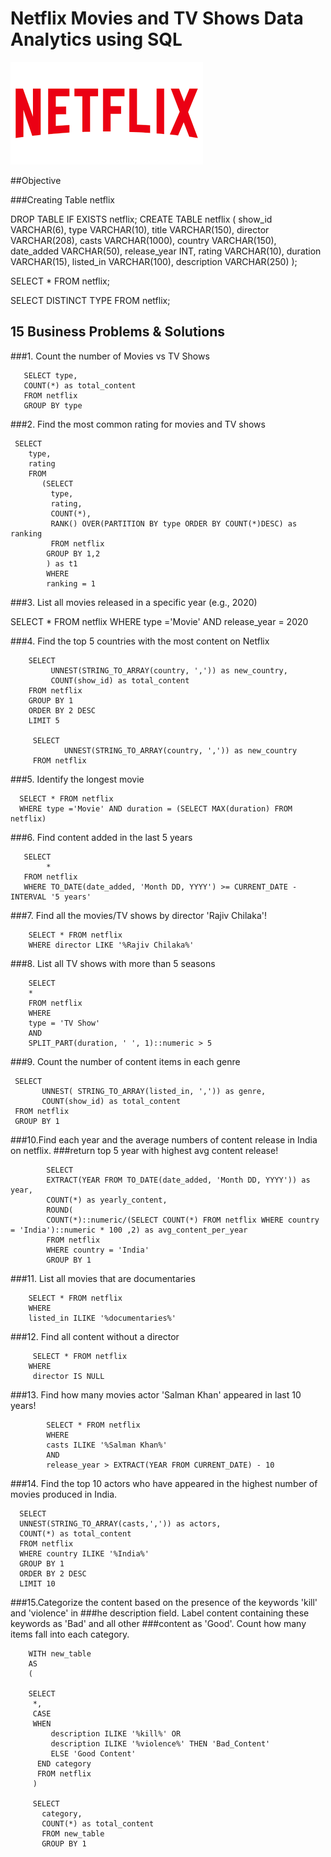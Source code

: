 # Netflix Movies and TV Shows Data Analytics using SQL

![Netflix Logo](https://github.com/Atulsingh1810/SQLProject/blob/main/Netflix.png)

##Objective

###Creating Table netflix

DROP TABLE IF EXISTS netflix;
 CREATE TABLE  netflix
 (
   show_id VARCHAR(6),
   type    VARCHAR(10),
   title   VARCHAR(150),
   director   VARCHAR(208),
   casts    VARCHAR(1000),
   country VARCHAR(150),
   date_added   VARCHAR(50),
   release_year  INT,
   rating       VARCHAR(10),
   duration     VARCHAR(15),
   listed_in    VARCHAR(100),
   description  VARCHAR(250)
 );

 SELECT * FROM  netflix;

  SELECT  DISTINCT TYPE FROM  netflix;


  ## 15 Business Problems & Solutions

###1. Count the number of Movies vs TV Shows

       SELECT type,
	   COUNT(*) as total_content
	   FROM netflix
	   GROUP BY type

###2. Find the most common rating for movies and TV shows

     SELECT 
	    type,
		rating
		FROM
		   (SELECT
		     type,
		     rating,
		     COUNT(*),
		     RANK() OVER(PARTITION BY type ORDER BY COUNT(*)DESC) as ranking
		     FROM netflix
		    GROUP BY 1,2
		    ) as t1
			WHERE 
			ranking = 1


###3. List all movies released in a specific year (e.g., 2020)

   SELECT * FROM netflix
   WHERE 
       type ='Movie'
	   AND
	   release_year = 2020
 


###4. Find the top 5 countries with the most content on Netflix

        SELECT 
		     UNNEST(STRING_TO_ARRAY(country, ',')) as new_country,
			 COUNT(show_id) as total_content
		FROM netflix
		GROUP BY 1
		ORDER BY 2 DESC
		LIMIT 5

         SELECT 
		        UNNEST(STRING_TO_ARRAY(country, ',')) as new_country
		 FROM netflix		


###5. Identify the longest movie

	  SELECT * FROM netflix
	  WHERE type ='Movie' AND duration = (SELECT MAX(duration) FROM netflix)

###6. Find content added in the last 5 years

	   SELECT 
	        * 
	   FROM netflix 
	   WHERE TO_DATE(date_added, 'Month DD, YYYY') >= CURRENT_DATE - INTERVAL '5 years'

###7. Find all the movies/TV shows by director 'Rajiv Chilaka'!

        SELECT * FROM netflix
		WHERE director LIKE '%Rajiv Chilaka%'
		
###8. List all TV shows with more than 5 seasons

        SELECT 
		*
		FROM netflix
		WHERE 
		type = 'TV Show'
		AND
        SPLIT_PART(duration, ' ', 1)::numeric > 5 
		
		  
###9. Count the number of content items in each genre

	 SELECT 
	       UNNEST( STRING_TO_ARRAY(listed_in, ',')) as genre,
		   COUNT(show_id) as total_content 
     FROM netflix
	 GROUP BY 1
	 
###10.Find each year and the average numbers of content release in India on netflix. 
###return top 5 year with highest avg content release!

            SELECT
	        EXTRACT(YEAR FROM TO_DATE(date_added, 'Month DD, YYYY')) as year,
			COUNT(*) as yearly_content,
			ROUND(
            COUNT(*)::numeric/(SELECT COUNT(*) FROM netflix WHERE country = 'India')::numeric * 100 ,2) as avg_content_per_year
			FROM netflix
			WHERE country = 'India'
			GROUP BY 1

###11. List all movies that are documentaries

        SELECT * FROM netflix
		WHERE
		listed_in ILIKE '%documentaries%'

###12. Find all content without a director

		 SELECT * FROM netflix
		WHERE
		 director IS NULL
       
###13. Find how many movies actor 'Salman Khan' appeared in last 10 years!

            SELECT * FROM netflix
			WHERE
			casts ILIKE '%Salman Khan%'
			AND
			release_year > EXTRACT(YEAR FROM CURRENT_DATE) - 10

       
###14. Find the top 10 actors who have appeared in the highest number of movies produced in India.

      SELECT
	  UNNEST(STRING_TO_ARRAY(casts,',')) as actors,
	  COUNT(*) as total_content
	  FROM netflix
	  WHERE country ILIKE '%India%'
	  GROUP BY 1
	  ORDER BY 2 DESC
	  LIMIT 10

###15.Categorize the content based on the presence of the keywords 'kill' and 'violence' in 
###he description field. Label content containing these keywords as 'Bad' and all other 
###content as 'Good'. Count how many items fall into each category.

        WITH new_table
		AS
		(
		
		SELECT
		 *,
		 CASE
		 WHEN
		     description ILIKE '%kill%' OR
		     description ILIKE '%violence%' THEN 'Bad_Content'
			 ELSE 'Good Content'
	      END category
		  FROM netflix
		 )

		 SELECT
		   category,
		   COUNT(*) as total_content
		   FROM new_table
		   GROUP BY 1
